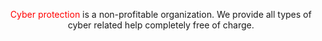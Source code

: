 <p style="text-align: center;"><span style="color: red;">Cyber protection</span> is a non-profitable organization. We provide all types of cyber related help completely free of charge.</p>
